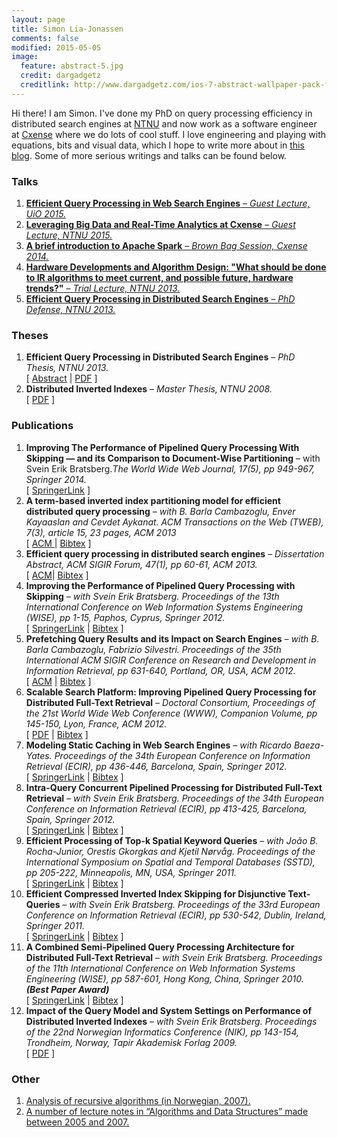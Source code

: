 ```yaml
---
layout: page
title: Simon Lia-Jonassen
comments: false
modified: 2015-05-05
image:
  feature: abstract-5.jpg
  credit: dargadgetz
  creditlink: http://www.dargadgetz.com/ios-7-abstract-wallpaper-pack-for-iphone-5-and-ipod-touch-retina/
---
```


Hi there! I am Simon. I've done my PhD on query processing efficiency in distributed search engines at [NTNU](http://www.ntnu.no) and now work as a software engineer at [Cxense](http://www.cxense.com) where we do lots of cool stuff. I love engineering and playing with equations, bits and visual data, which I hope to write more about in [this blog](http://s-j.github.io). Some of more serious writings and talks can be found below.

### Talks
<ol>
<li><a href="http://www.slideshare.net/s-j/talk-47165016"><strong>Efficient Query Processing in Web Search Engines</strong> – <em>Guest Lecture, UiO 2015.</em></a></li>
<li><a href="http://www.slideshare.net/s-j/leveraging-47111723"><strong>Leveraging Big Data and Real-Time Analytics at Cxense</strong> – <em>Guest Lecture, NTNU 2015.</em></a></li>
<li><a href="http://www.slideshare.net/s-j/yet-another-intro-to-apache-spark"><strong>A brief introduction to Apache Spark</strong> – <em>Brown Bag Session, Cxense 2014.</em></a></li>
 <li><a href="http://www.slideshare.net/s-j/trial-lecture"><strong>Hardware Developments and Algorithm Design: "What should be done to IR algorithms to meet current, and possible future, hardware trends?"</strong>
	 – <em>Trial Lecture, NTNU 2013.</em></a>
 </li>
 <li><a href="http://www.slideshare.net/s-j/phd-defense-47111230">
     <strong>Efficient Query Processing in Distributed Search Engines</strong>
	 – <em>PhD Defense, NTNU 2013.</em></a>
 </li>
</ol>

### Theses
<ol>
 <li><strong>Efficient Query Processing in Distributed Search Engines</strong>
	 – <em>PhD Thesis, NTNU 2013.</em><br/>
	 [ <a href="http://ntnu.diva-portal.org/smash/record.jsf?pid=diva2%3A606512&dswid=-8189">Abstract</a>
     | <a href="http://ntnu.diva-portal.org/smash/get/diva2:606512/FULLTEXT01.pdf">PDF</a> ]
 </li>
 <li><strong>Distributed Inverted Indexes</strong> – <em>Master Thesis, NTNU 2008.</em><br/>
     [ <a href="http://www.diva-portal.org/smash/get/diva2:350602/FULLTEXT01.pdf">PDF</a> ]
 </li>
</ol>

### Publications
<ol>
 <li><strong>Improving The Performance of Pipelined Query Processing With Skipping — and its Comparison to Document-Wise Partitioning</strong> – with Svein Erik Bratsberg.<em>The World Wide Web Journal, 17(5), pp 949-967, Springer 2014.</em><br/>
 [ <a href="http://link.springer.com/article/10.1007/s11280-013-0260-2">SpringerLink</a> ]
 </li>

 <li><strong>A term-based inverted index partitioning model for efficient distributed query processing</strong> – <em>with B. Barla Cambazoglu, Enver Kayaaslan and Cevdet Aykanat. ACM Transactions on the Web (TWEB), 7(3), article 15, 23 pages, ACM 2013</em><br/>
 [ <a href="http://dl.acm.org/citation.cfm?doid=2516633.2516637"> ACM </a> | <a href="http://dblp.uni-trier.de/rec/bibtex/journals/tweb/CambazogluKJA13">Bibtex</a> ]
 </li>

 <li><strong>Efficient query processing in distributed search engines</strong> – <em>Dissertation Abstract, ACM SIGIR Forum, 47(1), pp 60-61, ACM 2013.</em><br/>
 [ <a href="http://dl.acm.org/citation.cfm?doid=2492189.2492201">ACM</a>| <a href="http://dblp.uni-trier.de/rec/bibtex/journals/sigir/Jonassen13">Bibtex</a> ]
 </li>

 <li><strong>Improving the Performance of Pipelined Query Processing with Skipping</strong> – <em>with Svein Erik Bratsberg. Proceedings of the 13th International Conference on Web Information Systems Engineering (WISE), pp 1-15, Paphos, Cyprus, Springer 2012.</em><br/>
 [ <a href="http://link.springer.com/chapter/10.1007%2F978-3-642-35063-4_1">SpringerLink</a> | <a href="http://dblp.uni-trier.de/rec/bibtex/conf/wise/JonassenB12">Bibtex</a> ]
 </li>

 <li><strong>Prefetching Query Results and its Impact on Search Engines</strong> – <em>with B. Barla Cambazoglu, Fabrizio Silvestri. Proceedings of the 35th International ACM SIGIR Conference on Research and Development in Information Retrieval, pp 631-640, Portland, OR, USA, ACM 2012.</em><br/>
 [ <a href="http://dl.acm.org/citation.cfm?id=2348368">ACM</a> | <a href="http://dblp.uni-trier.de/rec/bibtex/conf/sigir/JonassenCS12">Bibtex</a> ]
 </li>

 <li><strong>Scalable Search Platform: Improving Pipelined Query Processing for Distributed Full-Text Retrieval</strong> – <em>Doctoral Consortium, Proceedings of the 21st World Wide Web Conference (WWW), Companion Volume, pp 145-150, Lyon, France, ACM 2012.</em><br/>
 [ <a href="http://www2012.org/proceedings/companion/p145.pdf">PDF</a> | <a href="http://dblp.uni-trier.de/rec/bibtex/conf/www/Jonassen12">Bibtex</a> ]
 </li>

 <li><strong>Modeling Static Caching in Web Search Engines</strong> – <em>with Ricardo Baeza-Yates. Proceedings of the 34th European Conference on Information Retrieval (ECIR), pp 436-446, Barcelona, Spain, Springer 2012.</em><br/>
 [ <a href="http://www.springerlink.com/content/j840802n22712762/">SpringerLink</a> | <a href="http://dblp.uni-trier.de/rec/bibtex/conf/ecir/Baeza-YatesJ12">Bibtex</a> ]
 </li>

 <li><strong>Intra-Query Concurrent Pipelined Processing for Distributed Full-Text Retrieval</strong> – <em>with Svein Erik Bratsberg. Proceedings of the 34th European Conference on Information Retrieval (ECIR), pp 413-425, Barcelona, Spain, Springer 2012.</em><br/>
 [ <a href="http://www.springerlink.com/content/h17874r58311u440/">SpringerLink</a> | <a href="http://dblp.uni-trier.de/rec/bibtex/conf/ecir/JonassenB12">Bibtex</a> ]
 </li>

 <li><strong>Efficient Processing of Top-k Spatial Keyword Queries</strong> – <em>with Jo&atilde;o B. Rocha-Junior, Orestis Gkorgkas and Kjetil N&oslash;rv&aring;g. Proceedings of the International Symposium on Spatial and Temporal Databases (SSTD), pp 205-222, Minneapolis, MN, USA, Springer 2011.</em><br/>
 [ <a href="http://www.springerlink.com/content/c652871263g87888/">SpringerLink</a> | <a href="http://dblp.uni-trier.de/rec/bibtex/conf/ssd/RochaGJN11">Bibtex</a> ]
 </li>

 <li><strong>Efficient Compressed Inverted Index Skipping for Disjunctive Text-Queries</strong> – <em>with Svein Erik Bratsberg. Proceedings of the 33rd European Conference on Information Retrieval (ECIR), pp 530-542, Dublin, Ireland, Springer 2011.</em><br/>
 [ <a href="http://www.springerlink.com/content/h02u72m8gwl2562j/">SpringerLink</a> | <a href="http://dblp.uni-trier.de/rec/bibtex/conf/ecir/JonassenB11">Bibtex</a> ]
 </li>

 <li><strong>A Combined Semi-Pipelined Query Processing Architecture for Distributed Full-Text Retrieval</strong> – <em>with Svein Erik Bratsberg. Proceedings of the 11th International Conference on Web Information Systems Engineering (WISE), pp 587-601, Hong Kong, China, Springer 2010.</em> <strong><i>(Best Paper Award)</i></strong><br/>
 [ <a href="http://www.springerlink.com/content/e86212p5868l38j3/">SpringerLink</a> | <a href="http://dblp.uni-trier.de/rec/bibtex/conf/wise/JonassenB10">Bibtex</a> ]
 </li>

 <li><strong>Impact of the Query Model and System Settings on Performance of Distributed Inverted Indexes</strong> – <em>with Svein Erik Bratsberg. Proceedings of the 22nd Norwegian Informatics Conference (NIK), pp 143-154, Trondheim, Norway, Tapir Akademisk Forlag 2009.</em><br/>
 [ <a href="http://www.nik.no/2009/13-Jonassen.pdf">PDF</a> ]
</li>
</ol>

### Other
<ol>
<li><a href="http://www.idi.ntnu.no/emner/tdt4120/notater/2008/2008-09-19-ka.pdf">Analysis of recursive algorithms (in Norwegian, 2007).</a></li>
<li><a href="http://www.idi.ntnu.no/emner/tdt4120/notater/">A number of lecture notes in &#8220;Algorithms and Data Structures&#8221; made between 2005 and 2007.</a></li>
</ol>

